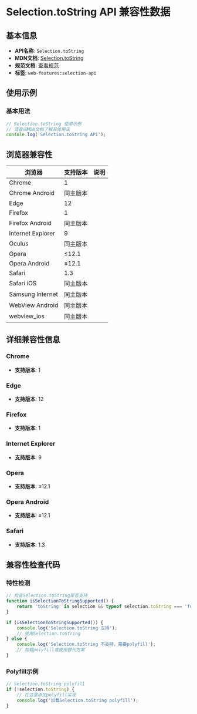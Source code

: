 # Selection.toString API 兼容性数据

## 基本信息

- **API名称**: `Selection.toString`
- **MDN文档**: [Selection.toString](https://developer.mozilla.org/docs/Web/API/Selection/toString)
- **规范文档**: [查看规范](https://w3c.github.io/selection-api/#dom-selection-stringifier)
- **标签**: `web-features:selection-api`

## 使用示例

### 基本用法

```javascript
// Selection.toString 使用示例
// 请查阅MDN文档了解具体用法
console.log('Selection.toString API');
```

## 浏览器兼容性

| 浏览器 | 支持版本 | 说明 |
|--------|----------|------|
| Chrome | 1 |  |
| Chrome Android | 同主版本 |  |
| Edge | 12 |  |
| Firefox | 1 |  |
| Firefox Android | 同主版本 |  |
| Internet Explorer | 9 |  |
| Oculus | 同主版本 |  |
| Opera | ≤12.1 |  |
| Opera Android | ≤12.1 |  |
| Safari | 1.3 |  |
| Safari iOS | 同主版本 |  |
| Samsung Internet | 同主版本 |  |
| WebView Android | 同主版本 |  |
| webview_ios | 同主版本 |  |

## 详细兼容性信息

### Chrome

- **支持版本**: 1

### Edge

- **支持版本**: 12

### Firefox

- **支持版本**: 1

### Internet Explorer

- **支持版本**: 9

### Opera

- **支持版本**: ≤12.1

### Opera Android

- **支持版本**: ≤12.1

### Safari

- **支持版本**: 1.3

## 兼容性检查代码

### 特性检测

```javascript
// 检查Selection.toString是否支持
function isSelectionToStringSupported() {
    return 'toString' in selection && typeof selection.toString === 'function';
}

if (isSelectionToStringSupported()) {
    console.log('Selection.toString 支持');
    // 使用Selection.toString
} else {
    console.log('Selection.toString 不支持，需要polyfill');
    // 加载polyfill或使用替代方案
}
```

### Polyfill示例

```javascript
// Selection.toString polyfill
if (!selection.toString) {
    // 在这里添加polyfill实现
    console.log('加载Selection.toString polyfill');
}
```

